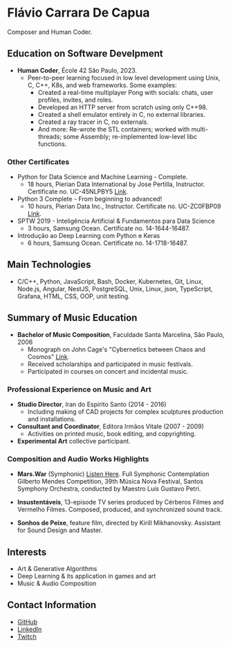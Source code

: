 # Flávio Carrara De Capua

Composer and Human Coder.

## Education on Software Develpment

* **Human Coder**, École 42 São Paulo, 2023.
    * Peer-to-peer learning focused in low level development using Unix, C, C++, K8s, and web frameworks. Some examples:
      * Created a real-time multiplayer Pong with socials: chats, user profiles, invites, and roles.
      * Developed an HTTP server from scratch using only C++98.
      * Created a shell emulator entirely in C, no external libraries.
	  * Created a ray tracer in C, no externals.
	  * And more: Re-wrote the STL containers; worked with multi-threads; some Assembly; re-implemented low-level libc functions.

### Other Certificates

* Python for Data Science and Machine Learning - Complete.
	* 18 hours, Pierian Data International by Jose Pertilla, Instructor. Certificate no. UC-45NLPBY5 [Link](ude.my/UC-45NLPBY5).
* Python 3 Complete - From beginning to advanced!
	* 10 hours, Pierian Data Inc., Instructor. Certificate no. UC-ZC0FBP09 [Link](ude.my/UC-ZC0FBP09).
* SPTW 2019 - Inteligência Artificial & Fundamentos para Data Science
	* 3 hours, Samsung Ocean. Certificate no. 14-1644-16487.
* Introdução ao Deep Learning com Python e Keras
	* 6 hours, Samsung Ocean. Certificate no. 14-1718-16487.

## Main Technologies 

* C/C++, Python, JavaScript, Bash, Docker, Kubernetes, Git, Linux, Node.js, Angular, NestJS, PostgreSQL, Unix, Linux, json, TypeScript, Grafana, HTML, CSS, OOP, unit testing.

## Summary of Music Education

* **Bachelor of Music Composition**, Faculdade Santa Marcelina, São Paulo, 2006
    * Monograph on John Cage's "Cybernetics between Chaos and Cosmos" [Link](https://github.com/fde-capu/fde-capu/blob/main/J-Cage.pdf).
    * Received scholarships and participated in music festivals.
    * Participated in courses on concert and incidental music.

### Professional Experience on Music and Art

* **Studio Director**, Iran do Espírito Santo (2014 - 2016)
	* Including making of CAD projects for complex sculptures production and installations.
* **Consultant and Coordinator**, Editora Irmãos Vitale (2007 - 2009)
	* Activities on printed music, book editing, and copyrighting.
* **Experimental Art** collective participant.

### Composition and Audio Works Highlights

* **Mars.War** (Symphonic) [Listen Here](https://github.com/fde-capu/fde-capu/blob/main/Flavio%20Carrara%20-%20Marte%20Guerra%20-%202004%20-%2010m28.mp3). Full Symphonic Contemplation Gilberto Mendes Competition, 39th Música Nova Festival, Santos Symphony Orchestra, conducted by Maestro Luís Gustavo Petri.

* **Insustentáveis**, 13-episode TV series produced by Cérberos Filmes and Vermelho Filmes. Composed, produced, and synchronized sound track. 

* **Sonhos de Peixe**, feature film, directed by Kirill Mikhanovsky. Assistant for Sound Design and Master.

## Interests

* Art & Generative Algorithms
* Deep Learning & its application in games and art
* Music & Audio Composition

## Contact Information

* [GitHub](https://www.github.com/fde-capu)
* [LinkedIn](https://www.linkedin.com/in/flaviocarrara/)
* [Twitch](https://www.twitch.com/fde-capu)
